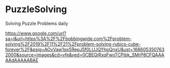 # PuzzleSolving
Solving Puzzle Problems daily


https://www.google.com/url?sa=i&url=https%3A%2F%2Fbobbingwide.com%2Fproblem-solving%2F2019%2F11%2F21%2Fproblem-solving-rubics-cube-forever%2F&psig=AOvVaw1qx5RepJ5f0LUJQYhpQnxU&ust=1686053507632000&source=images&cd=vfe&ved=0CBEQjRxqFwoTCPibk_SMrP8CFQAAAAAdAAAAABAE

